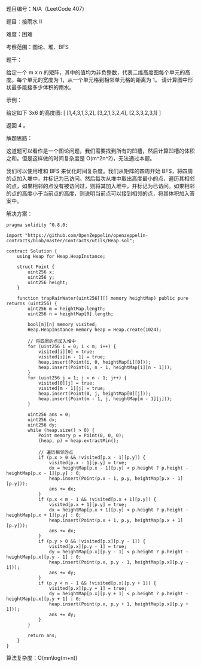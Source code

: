 题目编号：N/A（LeetCode 407）

题目：接雨水 II

难度：困难

考察范围：图论、堆、BFS

题干：

给定一个 m x n 的矩阵，其中的值均为非负整数，代表二维高度图每个单元的高度。每个单元的宽度为 1，从一个单元格到相邻单元格的距离为 1。 请计算图中形状最多能接多少体积的雨水。

示例：

给定如下 3x6 的高度图:
[
  [1,4,3,1,3,2],
  [3,2,1,3,2,4],
  [2,3,3,2,3,1]
]

返回 4 。

解题思路：

这道题可以看作是一个图论问题，我们需要找到所有的凹槽，然后计算凹槽的体积之和。但是这样做的时间复杂度是 O(m^2n^2)，无法通过本题。

我们可以使用堆和 BFS 来优化时间复杂度。我们从矩阵的四周开始 BFS，将四周的点加入堆中，并标记为已访问。然后每次从堆中取出高度最小的点，遍历其相邻的点，如果相邻的点没有被访问过，则将其加入堆中，并标记为已访问。如果相邻的点的高度小于当前点的高度，则说明当前点可以接到相邻的点，将其体积加入答案中。

解决方案：

```solidity
pragma solidity ^0.8.0;

import "https://github.com/OpenZeppelin/openzeppelin-contracts/blob/master/contracts/utils/Heap.sol";

contract Solution {
    using Heap for Heap.HeapInstance;

    struct Point {
        uint256 x;
        uint256 y;
        uint256 height;
    }

    function trapRainWater(uint256[][] memory heightMap) public pure returns (uint256) {
        uint256 m = heightMap.length;
        uint256 n = heightMap[0].length;

        bool[m][n] memory visited;
        Heap.HeapInstance memory heap = Heap.create(1024);

        // 将四周的点加入堆中
        for (uint256 i = 0; i < m; i++) {
            visited[i][0] = true;
            visited[i][n - 1] = true;
            heap.insert(Point(i, 0, heightMap[i][0]));
            heap.insert(Point(i, n - 1, heightMap[i][n - 1]));
        }
        for (uint256 j = 1; j < n - 1; j++) {
            visited[0][j] = true;
            visited[m - 1][j] = true;
            heap.insert(Point(0, j, heightMap[0][j]));
            heap.insert(Point(m - 1, j, heightMap[m - 1][j]));
        }

        uint256 ans = 0;
        uint256 dx;
        uint256 dy;
        while (heap.size() > 0) {
            Point memory p = Point(0, 0, 0);
            (heap, p) = heap.extractMin();

            // 遍历相邻的点
            if (p.x > 0 && !visited[p.x - 1][p.y]) {
                visited[p.x - 1][p.y] = true;
                dx = heightMap[p.x - 1][p.y] < p.height ? p.height - heightMap[p.x - 1][p.y] : 0;
                heap.insert(Point(p.x - 1, p.y, heightMap[p.x - 1][p.y]));
                ans += dx;
            }
            if (p.x < m - 1 && !visited[p.x + 1][p.y]) {
                visited[p.x + 1][p.y] = true;
                dx = heightMap[p.x + 1][p.y] < p.height ? p.height - heightMap[p.x + 1][p.y] : 0;
                heap.insert(Point(p.x + 1, p.y, heightMap[p.x + 1][p.y]));
                ans += dx;
            }
            if (p.y > 0 && !visited[p.x][p.y - 1]) {
                visited[p.x][p.y - 1] = true;
                dy = heightMap[p.x][p.y - 1] < p.height ? p.height - heightMap[p.x][p.y - 1] : 0;
                heap.insert(Point(p.x, p.y - 1, heightMap[p.x][p.y - 1]));
                ans += dy;
            }
            if (p.y < n - 1 && !visited[p.x][p.y + 1]) {
                visited[p.x][p.y + 1] = true;
                dy = heightMap[p.x][p.y + 1] < p.height ? p.height - heightMap[p.x][p.y + 1] : 0;
                heap.insert(Point(p.x, p.y + 1, heightMap[p.x][p.y + 1]));
                ans += dy;
            }
        }

        return ans;
    }
}
```

算法复杂度：O(mn\log(m+n))
